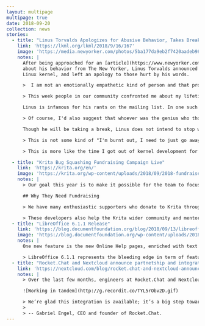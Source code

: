 ```yaml
---
layout: multipage
multipage: true
date: 2018-09-20
collection: news
stories:
  - title: "Linus Torvalds Apologizes for Abusive Behavior, Takes Break"
    link: 'https://lkml.org/lkml/2018/9/16/167'
    image: 'https://media.newyorker.com/photos/5ba177da9eb2f7420aadeb98/master/w_649,c_limit/Cohen-Linus-Torvalds.jpg'
    notes: |
      After being approached for an [article](https://www.newyorker.com/science/elements/after-years-of-abusive-e-mails-the-creator-of-linux-steps-aside)
      about his behavior from The New Yorker, Linus Torvalds announced that he was temporarily taking a break from development on the
      Linux kernel, and left an apology to those hurt by his words.

      >  I am not an emotionally empathetic kind of person and that probably doesn't come as a big surprise to anybody.  Least of all me.  The fact that I then misread people and don't realize (for years) how badly I've judged a situation and contributed to an unprofessional environment is not good.

      > This week people in our community confronted me about my lifetime of not understanding emotions.  My flippant attacks in emails have been both unprofessional and uncalled for.  Especially at times when I made it personal.  In my quest for a better patch, this made sense to me. I know now this was not OK and I am truly sorry.

      Linus is infamous for his rants on the mailing list. In one such rant he suggested that someone be "retroactively aborted".

      > Of course, I'd also suggest that whoever was the genius who thought it was a good idea to read things ONE F*CKING BYTE AT A TIME with system calls for each byte should be retroactively aborted. Who the f*ck does idiotic things like that? How did they noty die as babies, considering that they were likely too stupid to find a tit to suck on?

      Though he will be taking a break, Linus does not intend to stop working on Linux for good.

      > This is not some kind of "I'm burnt out, I need to just go away" break.  I'm not feeling like I don't want to continue maintaining Linux. Quite the reverse.  I very much *do* want to continue to do this project that I've been working on for almost three decades.

      > This is more like the time I got out of kernel development for a while because I needed to write a little tool called "git".  I need to take a break to get help on how to behave differently and fix some issues in my tooling and workflow.

  - title: "Krita Bug Squashing Fundraising Campaign Live"
    link: 'https://krita.org/en/'
    image: 'https://krita.org/wp-content/uploads/2018/09/2018-fundraiser-hero2.png'
    notes: |
      > Our goal this year is to make it possible for the team to focus on one thing only: stability. Our previous fundraisers were all about features: adding new features, extending existing features. Thanks to your help, Krita has grown at a break-neck speed! But writing new code is only half the story. This time, we want to focus on squashing bugs and stabilizing the new code. And sometimes things aren’t out-and-out broken, but unpleasant to work with. A bit uglier than needed. More cumbersome than you’d like. That needs fixing as well!

      ## Why They Need Fundraising

      > We have many enthusiastic supporters who donate to Krita through the development fund, or when they download Krita. That’s awesome! But we need an extra push so we can keep funding Dmitry, Boudewijn and Jouni, and who knows? Maybe we’ll be able to grow the team, too, with your help. The money we raise will go directly to the developers to keep improving the program!

      > These developers also help the Krita wider community and mentor new programmers. The community of volunteer contributor does a lot of great work on the website, manual, bug triaging, community support, as well as improving the program. By having a stable core of people funded to work on Krita, the entire community gets stronger and stronger.
  - title: "LibreOffice 6.1.1 Release"
    link: 'https://blog.documentfoundation.org/blog/2018/09/13/libreoffice-6-1-1/'
    image: 'https://blog.documentfoundation.org/wp-content/uploads/2018/08/LO61banner-300x72.png'
    notes: |
      One new feature is the new Online Help pages, enriched with text and example files to guide the users through features.

      > LibreOffice 6.1.1 represents the bleeding edge in term of features for open source office suites, and as such is targeted at technology enthusiasts, early adopters and power users.
  - title: "Rocket.Chat and Nextcloud announce partnetship and integration"
    link: 'https://nextcloud.com/blog/rocket.chat-and-nextcloud-announce-partnership-and-integration/'
    notes: |
      > Over the last few months, engineers at Rocket.Chat and Nextcloud have been collaborating on deep integration of the two solutions

      ![Working in tandem](http://g.recordit.co/TYL5rObv2D.gif) 

      > We’re glad this integration is available; it’s a big step towards creating a comprehensive collaboration ecosystem of open source, decentralised tools
      >
      > -- Gabriel Engel, CEO and founder of Rocket.Chat.
---
```

